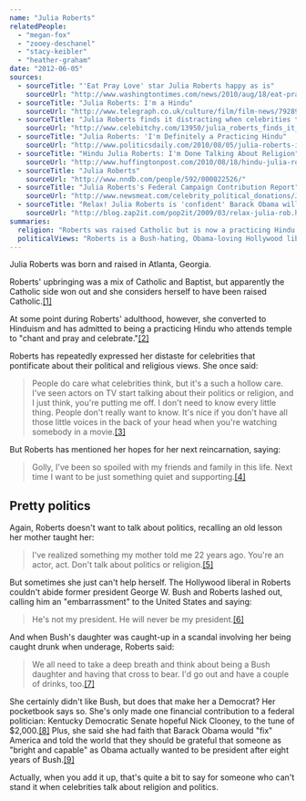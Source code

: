 ```yaml
---
name: "Julia Roberts"
relatedPeople:
  - "megan-fox"
  - "zooey-deschanel"
  - "stacy-keibler"
  - "heather-graham"
date: "2012-06-05"
sources:
  - sourceTitle: "'Eat Pray Love' star Julia Roberts happy as is"
    sourceUrl: "http://www.washingtontimes.com/news/2010/aug/18/eat-pray-love-star-julia-roberts-happy-as-is/"
  - sourceTitle: "Julia Roberts: I'm a Hindu"
    sourceUrl: "http://www.telegraph.co.uk/culture/film/film-news/7928961/Julia-Roberts-Im-a-Hindu.html"
  - sourceTitle: "Julia Roberts finds it distracting when celebrities talk politics or religion"
    sourceUrl: "http://www.celebitchy.com/13950/julia_roberts_finds_it_distracting_when_celebrities_talk_politics_or_religion/"
  - sourceTitle: "Julia Roberts: 'I'm Definitely a Practicing Hindu"
    sourceUrl: "http://www.politicsdaily.com/2010/08/05/julia-roberts-is-a-practicing-hindu-move-over-george-harriso/"
  - sourceTitle: "Hindu Julia Roberts: I'm Done Talking About Religion"
    sourceUrl: "http://www.huffingtonpost.com/2010/08/18/hindu-julia-roberts-im-do_n_685893.html"
  - sourceTitle: "Julia Roberts"
    sourceUrl: "http://www.nndb.com/people/592/000022526/"
  - sourceTitle: "Julia Roberts's Federal Campaign Contribution Report"
    sourceUrl: "http://www.newsmeat.com/celebrity_political_donations/Julia_Roberts.php"
  - sourceTitle: "Relax! Julia Roberts is 'confident' Barack Obama will fix recession"
    sourceUrl: "http://blog.zap2it.com/pop2it/2009/03/relax-julia-rob.html"
summaries:
  religion: "Roberts was raised Catholic but is now a practicing Hindu."
  politicalViews: "Roberts is a Bush-hating, Obama-loving Hollywood liberal Democrat."
---
```


Julia Roberts was born and raised in Atlanta, Georgia.

Roberts' upbringing was a mix of Catholic and Baptist, but apparently the Catholic side won out and she considers herself to have been raised Catholic.<a class="source-citation" href="#http%3A%2F%2Fwww.washingtontimes.com%2Fnews%2F2010%2Faug%2F18%2Feat-pray-love-star-julia-roberts-happy-as-is%2F" title="&apos;Eat Pray Love&apos; star Julia Roberts happy as is">[1]</a>

At some point during Roberts' adulthood, however, she converted to Hinduism and has admitted to being a practicing Hindu who attends temple to "chant and pray and celebrate."<a class="source-citation" href="#http%3A%2F%2Fwww.telegraph.co.uk%2Fculture%2Ffilm%2Ffilm-news%2F7928961%2FJulia-Roberts-Im-a-Hindu.html" title="Julia Roberts: I&apos;m a Hindu">[2]</a>

Roberts has repeatedly expressed her distaste for celebrities that pontificate about their political and religious views. She once said:

>People do care what celebrities think, but it's a such a hollow care. I've seen actors on TV start talking about their politics or religion, and I just think, you're putting me off. I don't need to know every little thing. People don't really want to know. It's nice if you don't have all those little voices in the back of your head when you're watching somebody in a movie.<a class="source-citation" href="#http%3A%2F%2Fwww.celebitchy.com%2F13950%2Fjulia_roberts_finds_it_distracting_when_celebrities_talk_politics_or_religion%2F" title="Julia Roberts finds it distracting when celebrities talk politics or religion">[3]</a>

But Roberts has mentioned her hopes for her next reincarnation, saying:

>Golly, I've been so spoiled with my friends and family in this life. Next time I want to be just something quiet and supporting.<a class="source-citation" href="#http%3A%2F%2Fwww.politicsdaily.com%2F2010%2F08%2F05%2Fjulia-roberts-is-a-practicing-hindu-move-over-george-harriso%2F" title="Julia Roberts: &apos;I&apos;m Definitely a Practicing Hindu">[4]</a>

## Pretty politics

Again, Roberts doesn't want to talk about politics, recalling an old lesson her mother taught her:

>I've realized something my mother told me 22 years ago. You're an actor, act. Don't talk about politics or religion.<a class="source-citation" href="#http%3A%2F%2Fwww.huffingtonpost.com%2F2010%2F08%2F18%2Fhindu-julia-roberts-im-do_n_685893.html" title="Hindu Julia Roberts: I&apos;m Done Talking About Religion">[5]</a>

But sometimes she just can't help herself. The Hollywood liberal in Roberts couldn't abide former president George W. Bush and Roberts lashed out, calling him an "embarrassment" to the United States and saying:

>He's not my president. He will never be my president.<a class="source-citation" href="#http%3A%2F%2Fwww.nndb.com%2Fpeople%2F592%2F000022526%2F" title="Julia Roberts">[6]</a>

And when Bush's daughter was caught-up in a scandal involving her being caught drunk when underage, Roberts said:

>We all need to take a deep breath and think about being a Bush daughter and having that cross to bear. I'd go out and have a couple of drinks, too.<a class="source-citation" href="#http%3A%2F%2Fwww.celebitchy.com%2F13950%2Fjulia_roberts_finds_it_distracting_when_celebrities_talk_politics_or_religion%2F" title="Julia Roberts finds it distracting when celebrities talk politics or religion">[7]</a>

She certainly didn't like Bush, but does that make her a Democrat? Her pocketbook says so. She's only made one financial contribution to a federal politician: Kentucky Democratic Senate hopeful Nick Clooney, to the tune of $2,000.<a class="source-citation" href="#http%3A%2F%2Fwww.newsmeat.com%2Fcelebrity_political_donations%2FJulia_Roberts.php" title="Julia Roberts&apos;s Federal Campaign Contribution Report">[8]</a> Plus, she said she had faith that Barack Obama would "fix" America and told the world that they should be grateful that someone as "bright and capable" as Obama actually wanted to be president after eight years of Bush.<a class="source-citation" href="#http%3A%2F%2Fblog.zap2it.com%2Fpop2it%2F2009%2F03%2Frelax-julia-rob.html" title="Relax! Julia Roberts is &apos;confident&apos; Barack Obama will fix recession">[9]</a>

Actually, when you add it up, that's quite a bit to say for someone who can't stand it when celebrities talk about religion and politics.